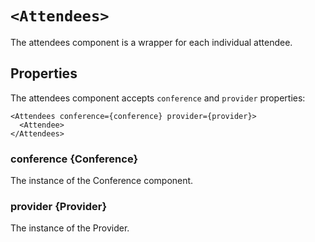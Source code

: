 # `<Attendees>`

The attendees component is a wrapper for each individual attendee.

## Properties

The attendees component accepts `conference` and `provider` properties:

```
<Attendees conference={conference} provider={provider}>
  <Attendee>
</Attendees>
```

### conference {Conference}

The instance of the Conference component.

### provider {Provider}

The instance of the Provider.

